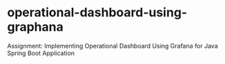 # operational-dashboard-using-graphana
Assignment: Implementing Operational Dashboard Using Grafana for Java Spring Boot Application
